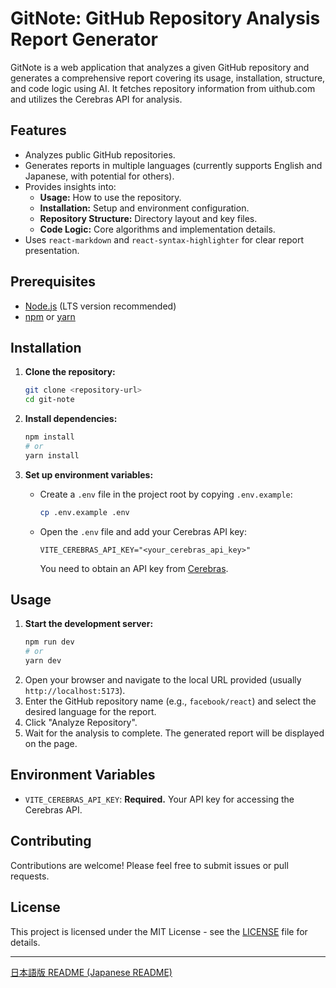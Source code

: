 # GitNote: GitHub Repository Analysis Report Generator

GitNote is a web application that analyzes a given GitHub repository and generates a comprehensive report covering its usage, installation, structure, and code logic using AI. It fetches repository information from uithub.com and utilizes the Cerebras API for analysis.

## Features

*   Analyzes public GitHub repositories.
*   Generates reports in multiple languages (currently supports English and Japanese, with potential for others).
*   Provides insights into:
    *   **Usage:** How to use the repository.
    *   **Installation:** Setup and environment configuration.
    *   **Repository Structure:** Directory layout and key files.
    *   **Code Logic:** Core algorithms and implementation details.
*   Uses `react-markdown` and `react-syntax-highlighter` for clear report presentation.

## Prerequisites

*   [Node.js](https://nodejs.org/) (LTS version recommended)
*   [npm](https://www.npmjs.com/) or [yarn](https://yarnpkg.com/)

## Installation

1.  **Clone the repository:**
    ```bash
    git clone <repository-url>
    cd git-note
    ```

2.  **Install dependencies:**
    ```bash
    npm install
    # or
    yarn install
    ```

3.  **Set up environment variables:**
    *   Create a `.env` file in the project root by copying `.env.example`:
        ```bash
        cp .env.example .env
        ```
    *   Open the `.env` file and add your Cerebras API key:
        ```env
        VITE_CEREBRAS_API_KEY="<your_cerebras_api_key>"
        ```
        You need to obtain an API key from [Cerebras](https://www.cerebras.net/).

## Usage

1.  **Start the development server:**
    ```bash
    npm run dev
    # or
    yarn dev
    ```
2.  Open your browser and navigate to the local URL provided (usually `http://localhost:5173`).
3.  Enter the GitHub repository name (e.g., `facebook/react`) and select the desired language for the report.
4.  Click "Analyze Repository".
5.  Wait for the analysis to complete. The generated report will be displayed on the page.

## Environment Variables

*   `VITE_CEREBRAS_API_KEY`: **Required.** Your API key for accessing the Cerebras API.

## Contributing

Contributions are welcome! Please feel free to submit issues or pull requests.

## License

This project is licensed under the MIT License - see the [LICENSE](LICENSE) file for details.

---

[日本語版 README (Japanese README)](README_ja.md)

